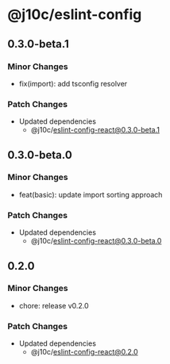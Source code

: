 # @j10c/eslint-config

## 0.3.0-beta.1

### Minor Changes

- fix(import): add tsconfig resolver

### Patch Changes

- Updated dependencies
  - @j10c/eslint-config-react@0.3.0-beta.1

## 0.3.0-beta.0

### Minor Changes

- feat(basic): update import sorting approach

### Patch Changes

- Updated dependencies
  - @j10c/eslint-config-react@0.3.0-beta.0

## 0.2.0

### Minor Changes

- chore: release v0.2.0

### Patch Changes

- Updated dependencies
  - @j10c/eslint-config-react@0.2.0
